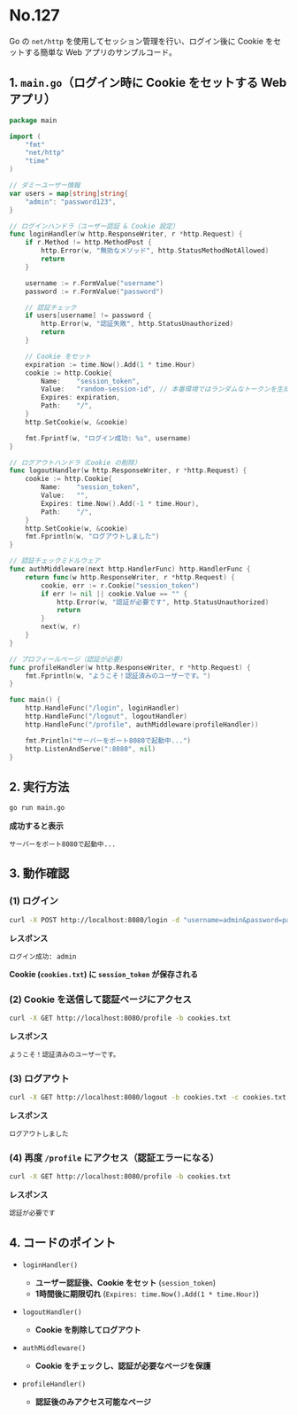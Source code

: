 # No.127

Go の `net/http` を使用してセッション管理を行い、ログイン後に Cookie をセットする簡単な Web アプリのサンプルコード。

## **1. `main.go`（ログイン時に Cookie をセットする Web アプリ）**

```go
package main

import (
    "fmt"
    "net/http"
    "time"
)

// ダミーユーザー情報
var users = map[string]string{
    "admin": "password123",
}

// ログインハンドラ（ユーザー認証 & Cookie 設定）
func loginHandler(w http.ResponseWriter, r *http.Request) {
    if r.Method != http.MethodPost {
        http.Error(w, "無効なメソッド", http.StatusMethodNotAllowed)
        return
    }

    username := r.FormValue("username")
    password := r.FormValue("password")

    // 認証チェック
    if users[username] != password {
        http.Error(w, "認証失敗", http.StatusUnauthorized)
        return
    }

    // Cookie をセット
    expiration := time.Now().Add(1 * time.Hour)
    cookie := http.Cookie{
        Name:    "session_token",
        Value:   "random-session-id", // 本番環境ではランダムなトークンを生成
        Expires: expiration,
        Path:    "/",
    }
    http.SetCookie(w, &cookie)

    fmt.Fprintf(w, "ログイン成功: %s", username)
}

// ログアウトハンドラ（Cookie の削除）
func logoutHandler(w http.ResponseWriter, r *http.Request) {
    cookie := http.Cookie{
        Name:    "session_token",
        Value:   "",
        Expires: time.Now().Add(-1 * time.Hour),
        Path:    "/",
    }
    http.SetCookie(w, &cookie)
    fmt.Fprintln(w, "ログアウトしました")
}

// 認証チェックミドルウェア
func authMiddleware(next http.HandlerFunc) http.HandlerFunc {
    return func(w http.ResponseWriter, r *http.Request) {
        cookie, err := r.Cookie("session_token")
        if err != nil || cookie.Value == "" {
            http.Error(w, "認証が必要です", http.StatusUnauthorized)
            return
        }
        next(w, r)
    }
}

// プロフィールページ（認証が必要）
func profileHandler(w http.ResponseWriter, r *http.Request) {
    fmt.Fprintln(w, "ようこそ！認証済みのユーザーです。")
}

func main() {
    http.HandleFunc("/login", loginHandler)
    http.HandleFunc("/logout", logoutHandler)
    http.HandleFunc("/profile", authMiddleware(profileHandler))

    fmt.Println("サーバーをポート8080で起動中...")
    http.ListenAndServe(":8080", nil)
}
```

## **2. 実行方法**

```sh
go run main.go
```

**成功すると表示**

```
サーバーをポート8080で起動中...
```

## **3. 動作確認**

### **(1) ログイン**

```sh
curl -X POST http://localhost:8080/login -d "username=admin&password=password123" -c cookies.txt
```

**レスポンス**

```
ログイン成功: admin
```

**Cookie (`cookies.txt`) に `session_token` が保存される**

### **(2) Cookie を送信して認証ページにアクセス**

```sh
curl -X GET http://localhost:8080/profile -b cookies.txt
```

**レスポンス**

```
ようこそ！認証済みのユーザーです。
```

### **(3) ログアウト**

```sh
curl -X GET http://localhost:8080/logout -b cookies.txt -c cookies.txt
```

**レスポンス**

```
ログアウトしました
```

### **(4) 再度 `/profile` にアクセス（認証エラーになる）**

```sh
curl -X GET http://localhost:8080/profile -b cookies.txt
```

**レスポンス**

```
認証が必要です
```

## **4. コードのポイント**

- `loginHandler()`
  - **ユーザー認証後、Cookie をセット** (`session_token`)
  - **1時間後に期限切れ** (`Expires: time.Now().Add(1 * time.Hour)`)

- `logoutHandler()`
  - **Cookie を削除してログアウト**

- `authMiddleware()`
  - **Cookie をチェックし、認証が必要なページを保護**

- `profileHandler()`
  - **認証後のみアクセス可能なページ**
